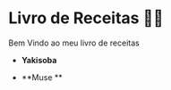 # Livro de Receitas :man_cook:



Bem Vindo ao meu livro de receitas

- **Yakisoba**

- **Muse **

  

 
